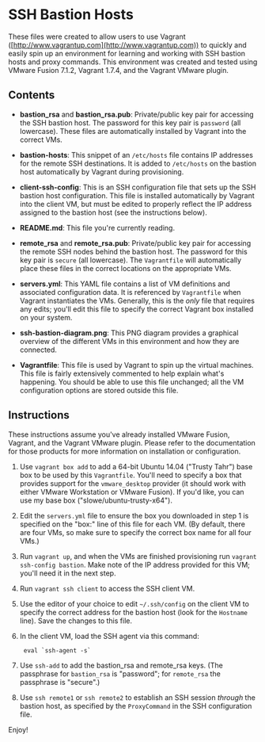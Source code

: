 # SSH Bastion Hosts

These files were created to allow users to use Vagrant ([http://www.vagrantup.com](http://www.vagrantup.com)) to quickly and easily spin up an environment for learning and working with SSH bastion hosts and proxy commands. This environment was created and tested using VMware Fusion 7.1.2, Vagrant 1.7.4, and the Vagrant VMware plugin.

## Contents

* **bastion\_rsa** and **bastion\_rsa.pub**: Private/public key pair for accessing the SSH bastion host. The password for this key pair is `password` (all lowercase). These files are automatically installed by Vagrant into the correct VMs.

* **bastion-hosts**: This snippet of an `/etc/hosts` file contains IP addresses for the remote SSH destinations. It is added to `/etc/hosts` on the bastion host automatically by Vagrant during provisioning.

* **client-ssh-config**: This is an SSH configuration file that sets up the SSH bastion host configuration. This file is installed automatically by Vagrant into the client VM, but must be edited to properly reflect the IP address assigned to the bastion host (see the instructions below).

* **README.md**: This file you're currently reading.

* **remote\_rsa** and **remote\_rsa.pub**: Private/public key pair for accessing the remote SSH nodes behind the bastion host. The password for this key pair is `secure` (all lowercase). The `Vagrantfile` will automatically place these files in the correct locations on the appropriate VMs.

* **servers.yml**: This YAML file contains a list of VM definitions and associated configuration data. It is referenced by `Vagrantfile` when Vagrant instantiates the VMs. Generally, this is the _only_ file that requires any edits; you'll edit this file to specify the correct Vagrant box installed on your system.

* **ssh-bastion-diagram.png**: This PNG diagram provides a graphical overview of the different VMs in this environment and how they are connected.

* **Vagrantfile**: This file is used by Vagrant to spin up the virtual machines. This file is fairly extensively commented to help explain what's happening. You should be able to use this file unchanged; all the VM configuration options are stored outside this file.

## Instructions

These instructions assume you've already installed VMware Fusion, Vagrant, and the Vagrant VMware plugin. Please refer to the documentation for those products for more information on installation or configuration.

1. Use `vagrant box add` to add a 64-bit Ubuntu 14.04 ("Trusty Tahr") base box to be used by this `Vagrantfile`. You'll need to specify a box that provides support for the `vmware_desktop` provider (it should work with either VMware Workstation or VMware Fusion). If you'd like, you can use my base box ("slowe/ubuntu-trusty-x64").

2. Edit the `servers.yml` file to ensure the box you downloaded in step 1 is specified on the "box:" line of this file for each VM. (By default, there are four VMs, so make sure to specify the correct box name for all four VMs.)

3. Run `vagrant up`, and when the VMs are finished provisioning run `vagrant ssh-config bastion`. Make note of the IP address provided for this VM; you'll need it in the next step.

4. Run `vagrant ssh client` to access the SSH client VM.

5. Use the editor of your choice to edit `~/.ssh/config` on the client VM to specify the correct address for the bastion host (look for the `Hostname` line). Save the changes to this file.

6. In the client VM, load the SSH agent via this command:

        eval `ssh-agent -s`

7. Use `ssh-add` to add the bastion\_rsa and remote\_rsa keys. (The passphrase for `bastion_rsa` is "password"; for `remote_rsa` the passphrase is "secure".)

8. Use `ssh remote1` or `ssh remote2` to establish an SSH session _through_ the bastion host, as specified by the `ProxyCommand` in the SSH configuration file.

Enjoy!
